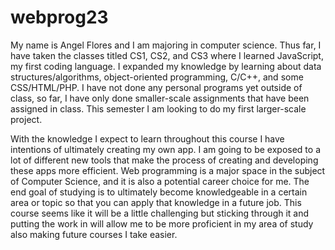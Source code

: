 # webprog23

My name is Angel Flores and I am majoring in computer science. Thus far, I have taken the classes titled CS1, CS2, and CS3 where I learned JavaScript, my first coding language. I expanded my knowledge by learning about data structures/algorithms, object-oriented programming, C/C++, and some CSS/HTML/PHP. I have not done any personal programs yet outside of class, so far, I have only done smaller-scale assignments that have been assigned in class. This semester I am looking to do my first larger-scale project.

With the knowledge I expect to learn throughout this course I have intentions of ultimately creating my own app. I am going to be exposed to a lot of different new tools that make the process of creating and developing these apps more efficient. Web programming is a major space in the subject of Computer Science, and it is also a potential career choice for me. The end goal of studying is to ultimately become knowledgeable in a certain area or topic so that you can apply that knowledge in a future job. This course seems like it will be a little challenging but sticking through it and putting the work in will allow me to be more proficient in my area of study also making future courses I take easier.
